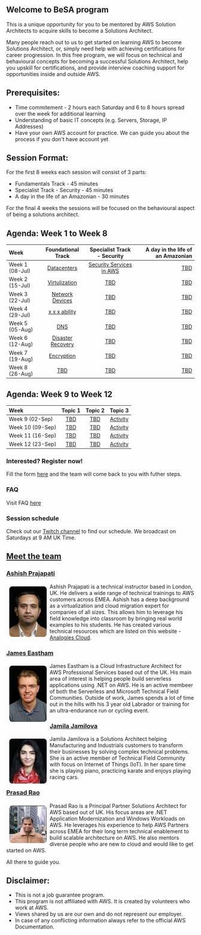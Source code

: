 ## Welcome to BeSA program

This is a unique opportunity for you to be mentored by AWS Solution Architects to acquire skills to become a Solutions Architect.

Many people reach out to us to get started on learning AWS to become Solutions Architect, or, simply need help with achieving certifications for career progression.
In this free program, we will focus on technical and behavioural concepts for becoming a successful Solutions Architect, help you upskill for certifications, and provide interview coaching support for opportunities inside and outside AWS.

## Prerequisites:
- Time commitement - 2 hours each Saturday and 6 to 8 hours spread over the week for additional learning
- Understanding of basic IT concepts (e.g. Servers, Storage, IP Addresses)
- Have your own AWS account for practice. We can guide you about the process if you don't have account yet 

## Session Format:

For the first 8 weeks each session will consist of 3 parts:

- Fundamentals Track - 45 minutes
- Specialist Track - Security - 45 minutes 
- A day in the life of an Amazonian - 30 minutes 

For the final 4 weeks the sessions will be focused on the behavioural aspect of being a solutions architect.

## Agenda: Week 1 to Week 8


| Week          	| Foundational Track              | Specialist Track - Security             | A day in the life of an Amazonian                   |
| :---        	  |    :----:  			                |    :----:  	 				                    |   	---: 		                                        |
| Week 1 (08-Jul)	| [Datacenters]() 	              | [Security Services in AWS]()            | [TBD]()           	| 
| Week 2 (15-Jul)	| [Virtulization]()	              | [TBD]()	      | [TBD]()           	| 
| Week 3 (22-Jul)	| [Network Devices]()             | [TBD]()       | [TBD]()           	| 
| Week 4 (29-Jul)	| [ x x x ability]()              | [TBD]()       | [TBD]()           	| 
| Week 5 (05-Aug) | [DNS]()                         | [TBD]()       | [TBD]()           	| 
| Week 6 (12-Aug)	| [Disaster Recovery]()           | [TBD]()       | [TBD]()           	| 
| Week 7 (19-Aug)	| [Encryption]()                  | [TBD]()       | [TBD]()           	| 
| Week 8 (26-Aug)	| [TBD]()                         | [TBD]()       | [TBD]()           	| 

## Agenda: Week 9 to Week 12

| Week        	     | Topic 1                              | Topic 2                     |  Topic 3                  |
| :---        	     |    :----:  			                    |    :----:  	 				        |  :----:  	 				        |
| Week 9  (02-Sep)	 | [TBD]()                         | [TBD]()       | [Activity]()           	| []()           	| 
| Week 10 (09-Sep)	 | [TBD]()                         | [TBD]()       | [Activity]()           	| []()           	| 
| Week 11 (16-Sep)	 | [TBD]()                         | [TBD]()       | [Activity]()           	| []()           	| 
| Week 12 (23-Sep)	 | [TBD]()                         | [TBD]()       | [Activity]()           	| []()           	| 





### Interested? Register now!

Fill the form [here](https://forms.gle/RLDXuy98nmie6Aw88) and the team will come back to you with futher steps.


### FAQ

Visit FAQ [here](faq.md)

### Session schedule

Check out our [Twitch channel](https://www.twitch.tv/besaprogram) to find our schedule. We broadcast on Saturdays at 9 AM UK Time.

## [Meet the team](https://become-a-solutions-architect.github.io/)

### [Ashish Prajapati](https://www.linkedin.com/in/ash-tech/)
<img style="border-radius: 8px; float: left; width: 100px; margin: 8px;" alt="Ashish" src="assets/img/ash.png">

Ashish Prajapati is a technical instructor based in London, UK. He delivers a wide range of technical trainings to AWS customers across EMEA. Ashish has a deep background as a virtualization and cloud migration expert for companies of all sizes. This allows him to leverage his field knowledge into classroom by bringing real world examples to his students. He has created various technical resources which are listed on this website - [Analogies Cloud](https://www.analogiescloud.com).

### [James Eastham](https://www.linkedin.com/in/james-eastham/)
<img style="border-radius: 8px; float: left; width: 100px; margin: 8px;" alt="Prasad" src="assets/img/james.jpeg">

James Eastham is a Cloud Infrastructure Architect for AWS Professional Services based out of the UK. His main area of interest is helping people build serverless applications using .NET on AWS. He is an active membeer of both the Serverless and Microsoft Technical Field Communities. Outside of work, James spends a lot of time out in the hills with his 3 year old Labrador or training for an ultra-endurance run or cycling event.

### [Jamila Jamilova](https://www.linkedin.com/in/jjamilova/)
<img style="border-radius: 8px; float: left; width: 100px; margin: 8px;" alt="Jamila" src="assets/img/jamila.png">

Jamila Jamilova is a Solutions Architect helping Manufacturing and Industrials customers to transform their businesses by solving complex technical problems. She is an active member of Technical Field Community with focus on Internet of Things (IoT). In her spare time she is playing piano, practicing karate and enjoys playing racing cars.

### [Prasad Rao](https://www.linkedin.com/in/kprasadrao/)
<img style="border-radius: 8px; float: left; width: 100px; margin: 8px;" alt="Prasad" src="assets/img/prasad.png">

Prasad Rao is a Principal Partner Solutions Architect for AWS based out of UK. His focus areas are .NET Application Modernization and Windows Workloads on AWS. He leverages his experience to help AWS Partners across EMEA for their long term technical enablement to build scalable architecture on AWS. He also mentors diverse people who are new to cloud and would like to get started on AWS.




All there to guide you.

## Disclaimer:
- This is not a job guarantee program. 
- This program is not affiliated with AWS. It is created by volunteers who work at AWS.
- Views shared by us are our own and do not represent our employer.
- In case of any conflicting information always refer to the official AWS Documentation.
